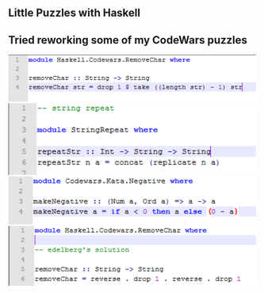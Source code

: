 ## Little Puzzles with Haskell

## Tried reworking some of my CodeWars puzzles

<img src="/images/hasky1/h_002.png" width="500">

<img src="/images/hasky1/h_003.png" width="500">

<img src="/images/hasky1/h_004.png" width="500">

<img src="/images/hasky1/h_005.png" width="500">
